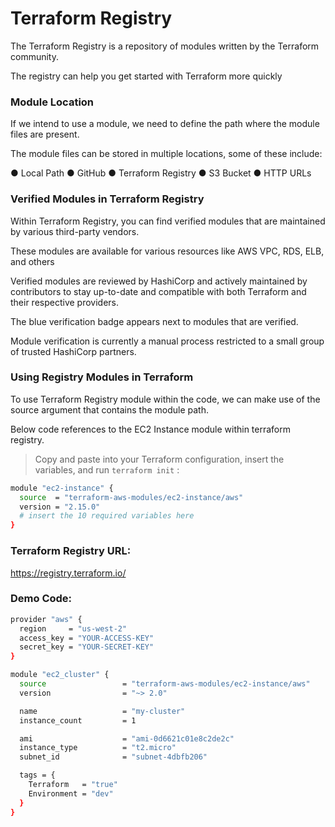 # Terraform Registry

The Terraform Registry is a repository of modules written by the Terraform community. 

The registry can help you get started with Terraform more quickly
 

### Module Location

If we intend to use a module, we need to define the path where the module files are present.

The module files can be stored in multiple locations, some of these include:

●	Local Path
●	GitHub
●	Terraform Registry
●	S3 Bucket
●	HTTP URLs


### Verified Modules in Terraform Registry

Within Terraform Registry, you can find verified modules that are maintained by various third-party vendors.

These modules are available for various resources like AWS VPC, RDS, ELB, and others

Verified modules are reviewed by HashiCorp and actively maintained by contributors to stay up-to-date and compatible with both Terraform and their respective providers.

The blue verification badge appears next to modules that are verified.

Module verification is currently a manual process restricted to a small group of trusted HashiCorp partners.


### Using Registry Modules in Terraform

To use Terraform Registry module within the code, we can make use of the source argument that contains the module path.

Below code references to the EC2 Instance module within terraform registry.

> Copy and paste into your Terraform configuration, insert the variables, and run `terraform init` :

```sh
module "ec2-instance" {
  source  = "terraform-aws-modules/ec2-instance/aws"
  version = "2.15.0"
  # insert the 10 required variables here
}
```


### Terraform Registry URL:

https://registry.terraform.io/

### Demo Code:

```sh
provider "aws" {
  region     = "us-west-2"
  access_key = "YOUR-ACCESS-KEY"
  secret_key = "YOUR-SECRET-KEY"
}

module "ec2_cluster" {
  source                 = "terraform-aws-modules/ec2-instance/aws"
  version                = "~> 2.0"

  name                   = "my-cluster"
  instance_count         = 1

  ami                    = "ami-0d6621c01e8c2de2c"
  instance_type          = "t2.micro"
  subnet_id              = "subnet-4dbfb206"

  tags = {
    Terraform   = "true"
    Environment = "dev"
  }
}
```